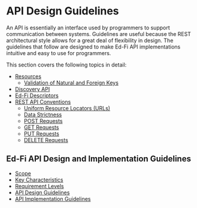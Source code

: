 # API Design Guidelines

An API is essentially an interface used by programmers to support communication
between systems. Guidelines are useful because the REST architectural style
allows for a great deal of flexibility in design. The guidelines that follow are
designed to make Ed-Fi API implementations intuitive and easy to use for
programmers.

This section covers the following topics in detail:

* [Resources](RESOURCES.md)
  * [Validation of Natural and Foreign Keys](./NATURAL-FOREIGN-KEYS.md)
* [Discovery API](./DISCOVERY-API.md)
* [Ed-Fi Descriptors](./ED-FI-DESCRIPTORS.md)
* [REST API Conventions](./REST-API.md)
  * [Uniform Resource Locators (URLs)](./UNIFORM-RESOURCE-LOCATORS.md)
  * [Data Strictness](./DATA-STRICTNESS.md)
  * [POST Requests](./POST-REQUESTS.md)
  * [GET Requests](./GET-REQUESTS.md)
  * [PUT Requests](./PUT-REQUESTS.md)
  * [DELETE Requests](./DELETE-REQUESTS.md)

## Ed-Fi API Design and Implementation Guidelines

* [Scope](../SCOPE.md)
* [Key Characteristics](../KEY-CHARACTERISTICS.md)
* [Requirement Levels](../REQUIREMENT-LEVELS.md)
* [API Design Guidelines](../API-DESIGN-GUIDELINES/README.md)
* [API Implementation Guidelines](../API-IMPLEMENTATION-GUIDELINES/README.md)

